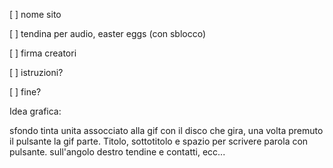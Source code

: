 [ ] nome sito

[ ] tendina per audio, easter eggs (con sblocco)

[ ] firma creatori

[ ] istruzioni?

[ ] fine?

Idea grafica:

sfondo tinta unita assocciato alla gif con il disco che gira, una volta premuto il pulsante la gif parte. Titolo, sottotitolo e spazio per scrivere parola con pulsante. sull'angolo destro tendine e contatti, ecc...